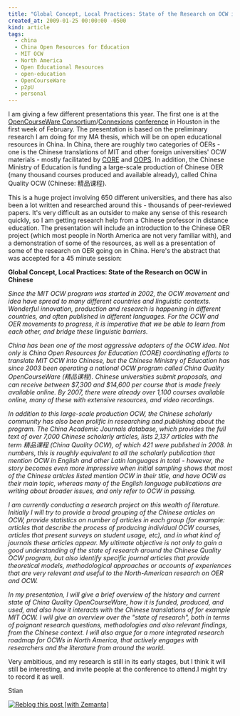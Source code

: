 ```yaml
---
title: "Global Concept, Local Practices: State of the Research on OCW in Chinese"
created_at: 2009-01-25 00:00:00 -0500
kind: article
tags:
  - china
  - China Open Resources for Education
  - MIT OCW
  - North America
  - Open Educational Resources
  - open-education
  - OpenCourseWare
  - p2pU
  - personal
---
```


I am giving a few different presentations this year. The first one is at
the [OpenCourseWare
Consortium](http://ocwconsortium.org/)/[Connexions](http://cnx.org)
[conference](http://cnxconference.rice.edu/) in Houston in the first
week of February. The presentation is based on the preliminary research
I am doing for my MA thesis, which will be on open educational resources
in China. In China, there are roughly two categories of OERs - one is
the Chinese translations of MIT and other foreign universities' OCW
materials - mostly facilitated by
[CORE](http://www.core.org.cn/core/default.aspx) and
[OOPS](http://myoops.org/). In addition, the Chinese Ministry of
Education is funding a large-scale production of Chinese OER (many
thousand courses produced and available already), called China Quality
OCW (Chinese: 精品课程).

This is a huge project involving 650 different universities, and there
has also been a lot written and researched around this - thousands of
peer-reviewed papers. It's very difficult as an outsider to make any
sense of this research quickly, so I am getting research help from a
Chinese professor in distance education. The presentation will include
an introduction to the Chinese OER project (which most people in North
America are not very familiar with), and a demonstration of some of the
resources, as well as a presentation of some of the research on OER
going on in China. Here's the abstract that was accepted for a 45 minute
session:

**Global Concept, Local Practices: State of the Research on OCW in
Chinese**

*Since the MIT OCW program was started in 2002, the OCW movement and
idea have spread to many different countries and linguistic contexts.
Wonderful innovation, production and research is happening in different
countries, and often published in different languages. For the OCW and
OER movements to progress, it is imperative that we be able to learn
from each other, and bridge these linguistic barriers.*

*China has been one of the most aggressive adopters of the OCW idea. Not
only is China Open Resources for Education (CORE) coordinating efforts
to translate MIT OCW into Chinese, but the Chinese Ministry of Education
has since 2003 been operating a national OCW program called China
Quality OpenCourseWare (精品课程). Chinese universities submit
proposals, and can receive between \$7,300 and \$14,600 per course that
is made freely available online. By 2007, there were already over 1,100
courses available online, many of these with extensive resources, and
video recordings.*

*In addition to this large-scale production OCW, the Chinese scholarly
community has also been prolific in researching and publishing about the
program. The China Academic Journals database, which provides the full
text of over 7,000 Chinese scholarly articles, lists 2,137 articles with
the term 精品课程 (China Quality OCW), of which 421 were published in
2008. In numbers, this is roughly equivalent to all the scholarly
publication that mention OCW in English and other Latin languages in
total - however, the story becomes even more impressive when initial
sampling shows that most of the Chinese articles listed mention OCW in
their title, and have OCW as their main topic, whereas many of the
English language publications are writing about broader issues, and only
refer to OCW in passing.*

*I am currently conducting a research project on this wealth of
literature. Initially I will try to provide a broad grouping of the
Chinese articles on OCW, provide statistics on number of articles in
each group (for example: articles that describe the process of producing
individual OCW courses, articles that present surveys on student usage,
etc), and in what kind of journals these articles appear. My ultimate
objective is not only to gain a good understanding of the state of
research around the Chinese Quality OCW program, but also identify
specific journal articles that provide theoretical models,
methodological approaches or accounts of experiences that are very
relevant and useful to the North-American research on OER and OCW.*

*In my presentation, I will give a brief overview of the history and
current state of China Quality OpenCourseWare, how it is funded,
produced, and used, and also how it interacts with the Chinese
translations of for example MIT OCW. I will give an overview over the
"state of research", both in terms of poignant research questions,
methodologies and also relevant findings, from the Chinese context. I
will also argue for a more integrated research roadmap for OCWs in North
America, that actively engages with researchers and the literature from
around the world.*

Very ambitious, and my research is still in its early stages, but I
think it will still be interesting, and invite people at the conference
to attend.I might try to record it as well.

Stian

[![Reblog this post [with
Zemanta]](http://img.zemanta.com/reblog_e.png?x-id=db308a1f-509a-4caa-b534-999ee3264757)](http://reblog.zemanta.com/zemified/db308a1f-509a-4caa-b534-999ee3264757/ "Zemified by Zemanta")
